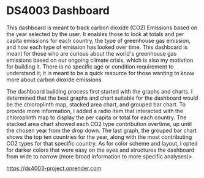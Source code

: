 # DS4003 Dashboard
This dashboard is meant to track carbon dioxide (CO2) Emissions based on the year selected by the user. It enables those to look at totals and per capita emissions for each country,
the type of greenhouse gas emission, and how each type of emission has looked over time. This dashboard is meant for those who are curious about the world's greenhouse gas emissions
based on our ongoing climate crisis, which is also my motivtion for building it. There is no specific age or condition requirement to understand it; it is meant to be a quick resource for those wanting to know more about carbon dioxide emissions.

The dashboard building process first started with the graphs and charts. I determined that the best graphs and chart suitable for the dashboard would be the chloroplinth map, stacked area chart, and grouped bar chart. To provide more information, I added a radio item that interacted with the chloroplinth map to display the per capita or total for each country. The stacked area chart showed each CO2 type contribution overtime, up until the chosen year from the drop down. The last graph, the grouped bar chart shows the top ten countries for the year, along with the most contributing CO2 types for that specific country. As for color scheme and layout, I opted for darker colors that were easy on the eyes and structures the dashboard from wide to narrow (more broad information to more specific analyses)>

https://ds4003-project.onrender.com
